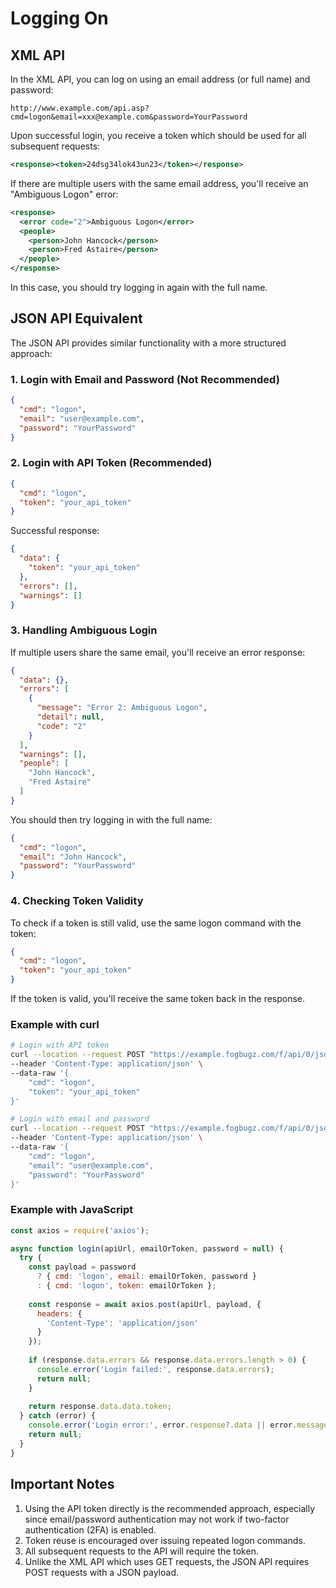 # Logging On

## XML API

In the XML API, you can log on using an email address (or full name) and password:

```
http://www.example.com/api.asp?cmd=logon&email=xxx@example.com&password=YourPassword
```

Upon successful login, you receive a token which should be used for all subsequent requests:

```xml
<response><token>24dsg34lok43un23</token></response>
```

If there are multiple users with the same email address, you'll receive an "Ambiguous Logon" error:

```xml
<response>
  <error code="2">Ambiguous Logon</error>
  <people>
    <person>John Hancock</person>
    <person>Fred Astaire</person>
  </people>
</response>
```

In this case, you should try logging in again with the full name.

## JSON API Equivalent

The JSON API provides similar functionality with a more structured approach:

### 1. Login with Email and Password (Not Recommended)

```json
{
  "cmd": "logon",
  "email": "user@example.com",
  "password": "YourPassword"
}
```

### 2. Login with API Token (Recommended)

```json
{
  "cmd": "logon",
  "token": "your_api_token"
}
```

Successful response:

```json
{
  "data": {
    "token": "your_api_token"
  },
  "errors": [],
  "warnings": []
}
```

### 3. Handling Ambiguous Login

If multiple users share the same email, you'll receive an error response:

```json
{
  "data": {},
  "errors": [
    {
      "message": "Error 2: Ambiguous Logon",
      "detail": null,
      "code": "2"
    }
  ],
  "warnings": [],
  "people": [
    "John Hancock",
    "Fred Astaire"
  ]
}
```

You should then try logging in with the full name:

```json
{
  "cmd": "logon",
  "email": "John Hancock",
  "password": "YourPassword"
}
```

### 4. Checking Token Validity

To check if a token is still valid, use the same logon command with the token:

```json
{
  "cmd": "logon",
  "token": "your_api_token"
}
```

If the token is valid, you'll receive the same token back in the response.

### Example with curl

```bash
# Login with API token
curl --location --request POST "https://example.fogbugz.com/f/api/0/jsonapi" \
--header 'Content-Type: application/json' \
--data-raw '{
    "cmd": "logon",
    "token": "your_api_token"
}'

# Login with email and password
curl --location --request POST "https://example.fogbugz.com/f/api/0/jsonapi" \
--header 'Content-Type: application/json' \
--data-raw '{
    "cmd": "logon",
    "email": "user@example.com",
    "password": "YourPassword"
}'
```

### Example with JavaScript

```javascript
const axios = require('axios');

async function login(apiUrl, emailOrToken, password = null) {
  try {
    const payload = password 
      ? { cmd: 'logon', email: emailOrToken, password } 
      : { cmd: 'logon', token: emailOrToken };
    
    const response = await axios.post(apiUrl, payload, {
      headers: {
        'Content-Type': 'application/json'
      }
    });
    
    if (response.data.errors && response.data.errors.length > 0) {
      console.error('Login failed:', response.data.errors);
      return null;
    }
    
    return response.data.data.token;
  } catch (error) {
    console.error('Login error:', error.response?.data || error.message);
    return null;
  }
}
```

## Important Notes

1. Using the API token directly is the recommended approach, especially since email/password authentication may not work if two-factor authentication (2FA) is enabled.
2. Token reuse is encouraged over issuing repeated logon commands.
3. All subsequent requests to the API will require the token.
4. Unlike the XML API which uses GET requests, the JSON API requires POST requests with a JSON payload.
